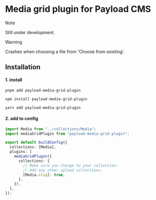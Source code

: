 # Media grid plugin for Payload CMS

> [!NOTE]
> Still under development.

> [!WARNING]
> Crashes when choosing a file from 'Choose from existing'.

## Installation

#### 1. install

`pnpm add payload-media-grid-plugin`

`npm install payload-media-grid-plugin`

`yarn add payload-media-grid-plugin`

#### 2. add to config

```typescript
import Media from "../collections/Media";
import mediaGridPlugin from "payload-media-grid-plugin";

export default buildConfig({
  collections: [Media],
  plugins: [
    mediaGridPlugin({
      collections: {
		// Make sure you change to your collection.
		// Add any other upload collections.
        [Media.slug]: true,
      },
    }),
  ],
});
```
